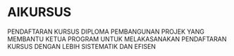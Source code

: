 # AIKURSUS
PENDAFTARAN KURSUS DIPLOMA
PEMBANGUNAN PROJEK YANG MEMBANTU KETUA PROGRAM UNTUK MELAKASANAKAN PENDAFTARAN KURSUS DENGAN LEBIH SISTEMATIK DAN EFISEN
